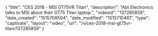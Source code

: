 {
    "title": "CES 2018 - MSI GT75VR Titan",
    "description": "Abt Electronics talks to MSI about their GT75 Titan laptop.",
    "videoid": "137285859",
    "date_created": "1515708504",
    "date_modified": "1515710461",
    "type": "captivate",
    "layout": "video",
    "url": "\/v\/ces-2018-msi-gt75vr-titan\/137285859"
}